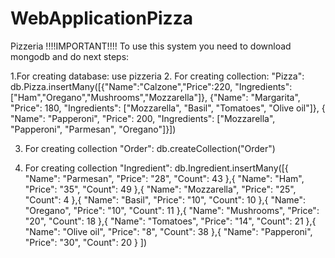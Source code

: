 # WebApplicationPizza
Pizzeria
!!!!IMPORTANT!!!!
To use this system you need to download mongodb and do next steps:

1.For creating database:
 use pizzeria
2. For creating collection: "Pizza":
 db.Pizza.insertMany([{"Name":"Calzone","Price":220, "Ingredients":["Ham","Oregano","Mushrooms","Mozzarella"]}, {"Name": "Margarita", "Price": 180, "Ingredients": ["Mozzarella", "Basil", "Tomatoes", "Olive oil"]}, { "Name": "Papperoni",  "Price": 200, "Ingredients": ["Mozzarella", "Papperoni", "Parmesan", "Oregano"]}])

3. For creating collection "Order":
 db.createCollection("Order")

4. For creating collection "Ingredient":
 db.Ingredient.insertMany([{
    "Name": "Parmesan",
    "Price": "28",
    "Count": 43
},{
    "Name": "Ham",
    "Price": "35",
    "Count": 49
},{
    "Name": "Mozzarella",
    "Price": "25",
    "Count": 4
},{
    "Name": "Basil",
    "Price": "10",
    "Count": 10
},{
    "Name": "Oregano",
    "Price": "10",
    "Count": 11
},{
    "Name": "Mushrooms",
    "Price": "20",
    "Count": 18
},{
    "Name": "Tomatoes",
    "Price": "14",
    "Count": 21
},{
    "Name": "Olive oil",
    "Price": "8",
    "Count": 38
},{
    "Name": "Papperoni",
    "Price": "30",
    "Count": 20
} ])
 
